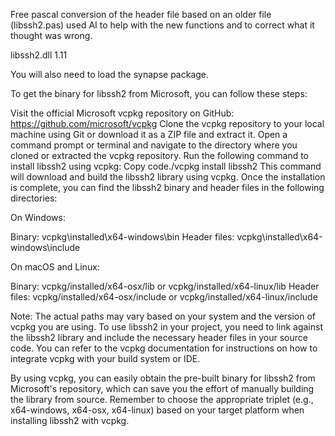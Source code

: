 Free pascal conversion of the header file based on an older file (libssh2.pas) used AI to help with the new functions and to correct what it thought was wrong.

libssh2.dll 1.11

You will also need to load the synapse package.

To get the binary for libssh2 from Microsoft, you can follow these steps:

Visit the official Microsoft vcpkg repository on GitHub: https://github.com/microsoft/vcpkg
Clone the vcpkg repository to your local machine using Git or download it as a ZIP file and extract it.
Open a command prompt or terminal and navigate to the directory where you cloned or extracted the vcpkg repository.
Run the following command to install libssh2 using vcpkg:
Copy code./vcpkg install libssh2
This command will download and build the libssh2 library using vcpkg.
Once the installation is complete, you can find the libssh2 binary and header files in the following directories:

On Windows:

Binary: vcpkg\installed\x64-windows\bin
Header files: vcpkg\installed\x64-windows\include


On macOS and Linux:

Binary: vcpkg/installed/x64-osx/lib or vcpkg/installed/x64-linux/lib
Header files: vcpkg/installed/x64-osx/include or vcpkg/installed/x64-linux/include



Note: The actual paths may vary based on your system and the version of vcpkg you are using.
To use libssh2 in your project, you need to link against the libssh2 library and include the necessary header files in your source code. You can refer to the vcpkg documentation for instructions on how to integrate vcpkg with your build system or IDE.

By using vcpkg, you can easily obtain the pre-built binary for libssh2 from Microsoft's repository, which can save you the effort of manually building the library from source.
Remember to choose the appropriate triplet (e.g., x64-windows, x64-osx, x64-linux) based on your target platform when installing libssh2 with vcpkg.


